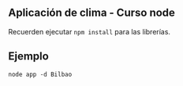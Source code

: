 ## Aplicación de clima - Curso node

Recuerden ejecutar ```npm install``` para las librerías.


## Ejemplo 

```
node app -d Bilbao
```